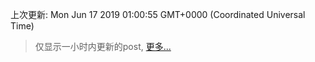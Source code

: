 
  
 上次更新: Mon Jun 17 2019 01:00:55 GMT+0000 (Coordinated Universal Time) 

 > 仅显示一小时内更新的post, [更多...](screenshots/)
  